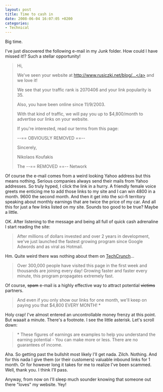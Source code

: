 ```yaml
---
layout: post
title: Time to cash in
date: 2008-06-04 16:07:05 +0200
categories:
- Technical
---
```

Big time.

I've just discovered the following e-mail in my Junk folder. How could I have missed it!? Such a stellar opportunity!

<blockquote>Hi,

We've seen your website at <a href="http://www.rusiczki.net/2008/05/15/tinyurlcom-became-so-tiny-its-inaccessible/">http://www.rusiczki.net/blog/...</a> and we love it!

We see that your traffic rank is 2070406 and your link popularity is 35.

Also, you have been online since 11/9/2003.

With that kind of traffic, we will pay you up to $4,800/month to advertise our links on your website.

If you're interested, read our terms from this page:

--== OBVIOUSLY REMOVED ==--

Sincerely,

Nikolaos Koufakis

The --== REMOVED ==-- Network</p></blockquote>
Of course the e-mail comes from a weird looking Yahoo address but this means nothing. Serious companies always send their mails from Yahoo addresses. So truly hyped, I click the link in a hurry. A friendly female voice greets me enticing me to add those links to my site and I can win 4800 in a month. 9600 the second month. And then it get into the sci-fi territory speaking about monthly earnings that are twice the price of my car. And all this for just a few links listed on my site. Sounds too good to be true? Maybe a little.

OK. After listening to the message and being all full of quick cash adrenaline I start reading the site:

<blockquote>After millions of dollars invested and over 2 years in development, we've just launched the fastest growing program since Google Adwords and as viral as Hotmail.</p></blockquote>
Hm. Quite weird there was nothing about them on <a href="http://techcrunch.com">TechCrunch</a>...

<blockquote>Over 300,000 people have visited this page in the first week and thousands are joining every day! Growing faster and faster every minute, this program propagates extremely fast.</p></blockquote>
Of course, <strike>spam</strike> e-mail is a highly effective way to attract potential <strike>victims</strike> partners.

<blockquote>And even if you only show our links for one month, we'll keep on paying you that $4,800 EVERY MONTH! *</p></blockquote>
Holy crap! I've almost entered an uncontrollable money frenzy at this point. But waaait a minute. There's a footnote. I see the little asterisk. Let's scroll down:

<blockquote>* These figures of earnings are examples to help you understand the earning potential - You can make more or less. There are no guarantees of income.</p></blockquote>
Aha. So getting past the bullshit most likely I'll get nada. Zilch. Nothing. And for this nada I give them (or their customers) valuable inbound links for 1 month. Or for however long it takes for me to realize I've been scammed. Well, thank you. I think I'll pass.

Anyway, from now on I'll sleep much sounder knowing that someone out there "loves" my website. Yey!
